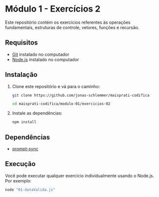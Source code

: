 # Módulo 1 - Exercícios 2

Este repositório contém os exercícios referentes às operações fundamentais, estruturas de controle, vetores, funções e recursão.

## Requisitos
-   [Git](https://git-scm.com/downloads) instalado no computador
-   [Node.js](https://nodejs.org/) instalado no computador

## Instalação

1. Clone este repositório e vá para o caminho:

    ```bash
    git clone https://github.com/jonas-schlemmer/maisprati-codifica
    ```
    ```bash
    cd maisprati-codifica/modulo-01/exercicios-02
    ```

2. Instale as dependências:

    ```bash
    npm install
    ```

## Dependências

-   [prompt-sync](https://www.npmjs.com/package/prompt-sync)

## Execução

Você pode executar qualquer exercício individualmente usando o Node.js.
Por exemplo:

```bash
node "01-dataValida.js"
```